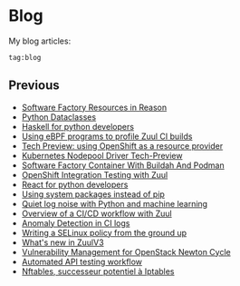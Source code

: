 # Blog

My blog articles:

```query {.timeline}
tag:blog
```

## Previous

- [Software Factory Resources in Reason](https://www.softwarefactory-project.io/software-factory-resources-in-reason.html)
- [Python Dataclasses](https://www.softwarefactory-project.io/python-dataclasses.html)
- [Haskell for python developers](https://www.softwarefactory-project.io/haskell-for-python-developers.html)
- [Using eBPF programs to profile Zuul CI builds](https://www.softwarefactory-project.io/using-ebpf-programs-to-profile-zuul-ci-builds.html)
- [Tech Preview: using OpenShift as a resource provider](https://www.softwarefactory-project.io/tech-preview-using-openshift-as-a-resource-provider.html)
- [Kubernetes Nodepool Driver Tech-Preview](https://www.softwarefactory-project.io/kubernetes-nodepool-driver-tech-preview.html)
- [Software Factory Container With Buildah And Podman](https://www.softwarefactory-project.io/software-factory-container-with-buildah-and-podman.html)
- [OpenShift Integration Testing with Zuul](https://www.softwarefactory-project.io/openshift-integration-testing-with-zuul.html)
- [React for python developers](https://www.softwarefactory-project.io/react-for-python-developers.html)
- [Using system packages instead of pip](https://www.softwarefactory-project.io/using-system-packages-instead-of-pip.html)
- [Quiet log noise with Python and machine learning](https://opensource.com/article/18/9/quiet-log-noise-python-and-machine-learning)
- [Overview of a CI/CD workflow with Zuul](https://www.softwarefactory-project.io/overview-of-a-cicd-workflow-with-zuul.html)
- [Anomaly Detection in CI logs](https://github.com/TristanCacqueray/website/blob/eab032f651d1bfa2445052e026fc9a6598e44d3a/source/blog/2017-11-14-Anomaly-Detection-in-CI-logs.md)
- [Writing a SELinux policy from the ground up](https://github.com/TristanCacqueray/website/blob/1221607227a5ae6186dc2911fccc889684b18c11/source/blog/2017-09-06-SELinux-policy-from-the-ground-up.html.md)
- [What's new in ZuulV3](https://github.com/TristanCacqueray/website/blob/ab020101b6c08d3b1c7509418bb491fdabc98972/source/blog/2017-07-31-whats-new-in-zuulV3.html.md)
- [Vulnerability Management for OpenStack Newton Cycle](https://github.com/TristanCacqueray/website/blob/d44810e8c746382e021e53792c8f1b5e090a167f/source/blog/2016-05-01-vulnerability-management-newton.md)
- [Automated API testing workflow](https://github.com/redhat-openstack/website/blob/a21977f3f4e60bb110e0f9b3da3579048370e3d6/source/blog/2015-11-13-openstack-fuzztest.md)
- [Nftables, successeur potentiel à Iptables](https://www.toolinux.com/?Nftables-successeur-potentiel-a-Iptables)
